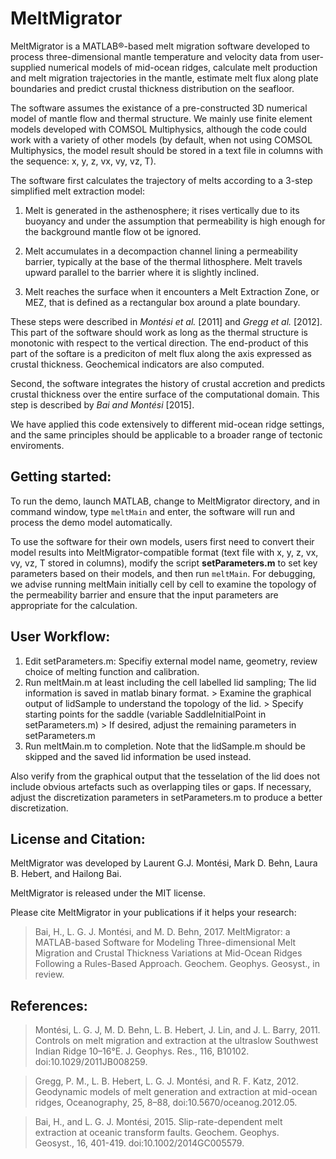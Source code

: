 # MeltMigrator
MeltMigrator is a MATLAB®-based melt migration software developed to process three-dimensional mantle temperature and velocity data from user-supplied numerical models of mid-ocean ridges, calculate melt production and melt migration trajectories in the mantle, estimate melt flux along plate boundaries and predict crustal thickness distribution on the seafloor.

The software assumes the existance of a pre-constructed 3D numerical model of mantle flow and thermal structure. We mainly use finite element models developed with COMSOL Multiphysics, although the code could work with a variety of other models (by default, when not using COMSOL Multiphysics, the model result should be stored in a text file in columns with the sequence: x, y, z, vx, vy, vz, T).

The software first calculates the trajectory of melts according to a 3-step simplified melt extraction model:

  1) Melt is generated in the asthenosphere; it rises vertically due to its buoyancy and under the assumption that permeability is high enough for the background mantle flow ot be ignored.
  
  2) Melt accumulates in a decompaction channel lining a permeability barrier, typically at the base of the thermal lithosphere. Melt travels upward parallel to the barrier where it is slightly inclined.
  
  3) Melt reaches the surface when it encounters a Melt Extraction Zone, or MEZ, that is defined as a rectangular box around a plate boundary.

These steps were described in *Montési et al.* [2011] and *Gregg et al.* [2012]. This part of the software should work as long as the thermal structure is monotonic with respect to the vertical direction.
The end-product of this part of the softare is a prediciton of melt flux along the axis expressed as crustal thickness. Geochemical indicators are also computed.

Second, the software integrates the history of crustal accretion and predicts crustal thickness over the entire surface of the computational domain. This step is described by *Bai and Montési* [2015].

We have applied this code extensively to different mid-ocean ridge settings, and the same principles should be applicable to a broader range of tectonic enviroments. 

## Getting started:

To run the demo, launch MATLAB, change to MeltMigrator directory, and in command window, type `meltMain` and enter, the software will run and process the demo model automatically.

To use the software for their own models, users first need to convert their model results into MeltMigrator-compatible format (text file with x, y, z, vx, vy, vz, T stored in columns), modify the script **setParameters.m** to set key parameters based on their models, and then run `meltMain`. For debugging, we advise running meltMain initially cell by cell to examine the topology of the permeability barrier and ensure that the input parameters are appropriate for the calculation.

## User Workflow:

  1) Edit setParameters.m: Specifiy external model name, geometry, review choice of melting function and calibration.
  2) Run meltMain.m at least including the cell labelled lid sampling; The lid information is saved in matlab binary format.
    > Examine the graphical output of lidSample to understand the topology of the lid. 
    > Specify starting points for the saddle (variable SaddleInitialPoint in setParameters.m)
    > If desired, adjust the remaining parameters in setParameters.m
  3) Run meltMain.m to completion. Note that the lidSample.m should be skipped and the saved lid information be used instead.
  
Also verify from the graphical output that the tesselation of the lid does not include obvious artefacts such as overlapping tiles or gaps. If necessary, adjust the discretization parameters in setParameters.m to produce a better discretization.

## License and Citation:
MeltMigrator was developed by Laurent G.J. Montési, Mark D. Behn, Laura B. Hebert, and Hailong Bai.

MeltMigrator is released under the MIT license.

Please cite MeltMigrator in your publications if it helps your research:

> Bai, H., L. G. J. Montési, and M. D. Behn, 2017. MeltMigrator: a MATLAB-based Software for Modeling Three-dimensional Melt Migration and Crustal Thickness Variations at Mid-Ocean Ridges Following a Rules-Based Approach. Geochem. Geophys. Geosyst., in review.


## References:
> Montési, L. G. J, M. D. Behn, L. B. Hebert, J. Lin, and J. L. Barry, 2011. Controls on melt migration and extraction at the ultraslow Southwest Indian Ridge 10–16°E. J. Geophys. Res., 116, B10102. doi:10.1029/2011JB008259.
  
> Gregg, P. M., L. B. Hebert, L. G. J. Montési, and R. F. Katz, 2012. Geodynamic models of melt generation and extraction at mid-ocean ridges, Oceanography, 25, 8–88, doi:10.5670/oceanog.2012.05.
  
> Bai, H., and L. G. J. Montési, 2015. Slip-rate-dependent melt extraction at oceanic transform faults. Geochem. Geophys. Geosyst., 16, 401-419. doi:10.1002/2014GC005579.
